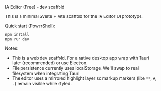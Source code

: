 IA Editor (Free) - dev scaffold

This is a minimal Svelte + Vite scaffold for the IA Editor UI prototype.

Quick start (PowerShell):

```powershell
npm install
npm run dev
```

Notes:
- This is a web dev scaffold. For a native desktop app wrap with Tauri later (recommended) or use Electron.
- File persistence currently uses localStorage. We'll swap to real filesystem when integrating Tauri.
- The editor uses a mirrored highlight layer so markup markers (like `**`, `#`, `-`) remain visible while styled.

